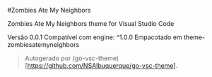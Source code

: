 #Zombies Ate My Neighbors

Zombies Ate My Neighbors theme for Visual Studio Code

Versão 0.0.1
Compatível com engine: ^1.0.0
Empacotado em theme-zombiesatemyneighbors

> Autogerado por (go-vsc-theme)[https://github.com/NSAlbuquerque/go-vsc-theme].